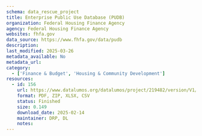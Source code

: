 ```yaml
---
schema: data_rescue_project 
title: Enterprise Public Use Database (PUDB)
organization: Federal Housing Finance Agency
agency: Federal Housing Finance Agency
websites: fhfa.gov
data_source: https://www.fhfa.gov/data/pudb
description: 
last_modified: 2025-03-26
metadata_available: No
metadata_url: 
category:
  - ['Finance & Budget', 'Housing & Community Development'] 
resources:
  - id: 156
    url: https://www.datalumos.org/datalumos/project/219482/version/V1/view
    format: PDF, ZIP, XLSX, CSV
    status: Finished
    size: 0.149
    download_date: 2025-02-14
    maintainer: DRP, DL
    notes: 
---
```

